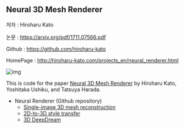 ## Neural 3D Mesh Renderer

저자 : Hiroharu Kato

논문 : https://arxiv.org/pdf/1711.07566.pdf

Github : https://github.com/hiroharu-kato

HomePage : http://hiroharu-kato.com/projects_en/neural_renderer.html



![img](https://camo.githubusercontent.com/788aea7950e194ae63ebb8605663ebcc10cff8ed/687474703a2f2f6869726f686172752d6b61746f2e636f6d2f6173736574732f696d672f6e657572616c5f72656e64657265722f7468756d626e61696c5f656e2e706e67)

This is code for the paper [Neural 3D Mesh Renderer](http://hiroharu-kato.com/projects_en/neural_renderer.html) by Hiroharu Kato, Yoshitaka Ushiku, and Tatsuya Harada.

- Neural Renderer (Github repository)
  - [Single-image 3D mesh reconstruction](https://github.com/hiroharu-kato/mesh_reconstruction)
  - [2D-to-3D style transfer](https://github.com/hiroharu-kato/style_transfer_3d)
  - [3D DeepDream](https://github.com/hiroharu-kato/deep_dream_3d)

